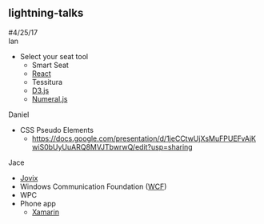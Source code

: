 ## lightning-talks

#4/25/17  
Ian
* Select your seat tool
    * Smart Seat
    * [React](https://facebook.github.io/react/)
    * Tessitura
    * [D3.js](https://d3js.org/)
    * [Numeral.js](http://numeraljs.com/)
    
Daniel
* CSS Pseudo Elements
    * https://docs.google.com/presentation/d/1jeCCtwUjXsMuFPUEFvAjKwiS0bUyUuARQ8MVJTbwrwQ/edit?usp=sharing

Jace
* [Jovix](http://www.atlasrfid.com/jovix-overview/)
* Windows Communication Foundation ([WCF](https://msdn.microsoft.com/en-us/library/ms731082(v=vs.110).aspx))
* WPC
* Phone app
    * [Xamarin](https://www.xamarin.com/)
